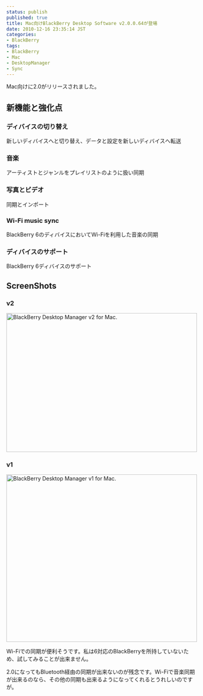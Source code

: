 ```yaml
---
status: publish
published: true
title: Mac向けBlackBerry Desktop Software v2.0.0.64が登場
date: 2010-12-16 23:35:14 JST
categories:
- BlackBerry
tags:
- BlackBerry
- Mac
- DesktopManager
- Sync
---
```

Mac向けに2.0がリリースされました。
<h2>新機能と強化点</h2>
<h3>ディバイスの切り替え</h3>
新しいディバイスへと切り替え、データと設定を新しいディバイスへ転送
<h3>音楽</h3>
アーティストとジャンルをプレイリストのように扱い同期
<h3>写真とビデオ</h3>
同期とインポート
<h3>Wi-Fi music sync</h3>
BlackBerry 6のディバイスにおいてWi-Fiを利用した音楽の同期
<h3>ディバイスのサポート</h3>
BlackBerry 6ディバイスのサポート
<h2>ScreenShots</h2>
<h3>v2</h3>
<a title="BlackBerry Desktop Manager v2 for Mac. by jun1456, on Flickr" href="http://www.flickr.com/photos/jun_/5265514651/"><img src="http://farm6.static.flickr.com/5208/5265514651_80e472dbbf.jpg" alt="BlackBerry Desktop Manager v2 for Mac." width="500" height="365" /></a>
<h3>v1</h3>
<a title="BlackBerry Desktop Manager v1 for Mac. by jun1456, on Flickr" href="http://www.flickr.com/photos/jun_/5266121668/"><img src="http://farm6.static.flickr.com/5248/5266121668_82b5f5c504.jpg" alt="BlackBerry Desktop Manager v1 for Mac." width="500" height="440" /></a>

Wi-Fiでの同期が便利そうです。私は6対応のBlackBerryを所持していないため、試してみることが出来ません。

2.0になってもBluetooth経由の同期が出来ないのが残念です。Wi-Fiで音楽同期が出来るのなら、その他の同期も出来るようになってくれるとうれしいのですが。

